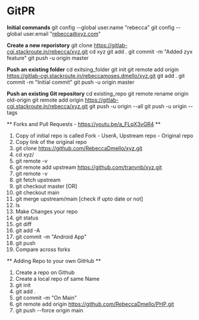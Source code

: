 # GitPR 

**Initial commands**
git config --global user.name "rebecca"
git config --global user.email "rebecca@xyz.com"

**Create a new reporistory**
git clone https://gitlab-cgi.stackroute.in/rebecca/xyz.git
cd xyz
git add .
git commit -m "Added zyx feature"
git push -u origin master

**Push an existing folder**
cd exitsing_folder
git init
git remote add origin https://gitlab-cgi.stackroute.in/rebeccamoses.dmello/xyz.git
git add .
git commit -m "Initial commit"
git push -u origin master

**Push an existing Git repository**
cd existing_repo
git remote rename origin old-origin
git remote add origin https://gitlab-cgi.stackroute.in/rebecca/xyz.git
git push -u origin --all
git push -u origin --tags

** Forks and Pull Requests -  https://youtu.be/a_FLqX3vGR4 **
1. Copy of initial repo is called Fork - UserA, Upstream repo - Original repo
2. Copy link of the original repo
3. git clone https://github.com/RebeccaDmello/xyz.git
4. cd xyz/
5. git remote -v
6. git remote add upstream https://github.com/tranvnb/xyz.git
7. git remote -v
8. git fetch upstream
9. git checkout master [OR]
10. git checkout main
11. git merge upstream/main [check if upto date or not]
12. ls
13. Make Changes your repo
14. git status
15. git diff
16. git add -A
17. git commit -m "Android App"
18. git push
19. Compare across forks

** Adding Repo to your own GitHub **
1. Create a repo on Github
2. Create a local repo of same Name
3. git init
4. git add .
5. git commit -m "On Main"
6. git remote add origin https://github.com/RebeccaDmello/PHP.git
7. git push --force origin main



